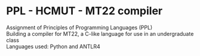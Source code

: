 # PPL - HCMUT - MT22 compiler
Assignment of Principles of Programming Languages (PPL)\
Building a compiler for MT22, a C-like language for use in an undergraduate class\
Languages used: Python and ANTLR4
